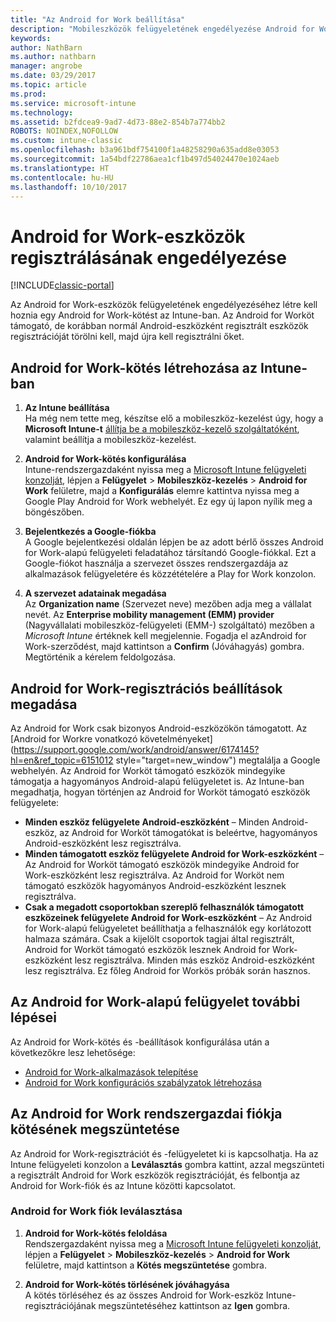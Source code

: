 ```yaml
---
title: "Az Android for Work beállítása"
description: "Mobileszközök felügyeletének engedélyezése Android for Work-eszközökhöz a Microsoft Intune-nal."
keywords: 
author: NathBarn
ms.author: nathbarn
manager: angrobe
ms.date: 03/29/2017
ms.topic: article
ms.prod: 
ms.service: microsoft-intune
ms.technology: 
ms.assetid: b2fdcea9-9ad7-4d73-88e2-854b7a774bb2
ROBOTS: NOINDEX,NOFOLLOW
ms.custom: intune-classic
ms.openlocfilehash: b3a961bdf754100f1a48258290a635add8e03053
ms.sourcegitcommit: 1a54bdf22786aea1cf1b497d54024470e1024aeb
ms.translationtype: HT
ms.contentlocale: hu-HU
ms.lasthandoff: 10/10/2017
---
```

# <a name="enable-enrollment-of-android-for-work-devices"></a>Android for Work-eszközök regisztrálásának engedélyezése

[!INCLUDE[classic-portal](../includes/classic-portal.md)]

Az Android for Work-eszközök felügyeletének engedélyezéséhez létre kell hoznia egy Android for Work-kötést az Intune-ban. Az Android for Worköt támogató, de korábban normál Android-eszközként regisztrált eszközök regisztrációját törölni kell, majd újra kell regisztrálni őket.

## <a name="add-android-for-work-binding-for-intune"></a>Android for Work-kötés létrehozása az Intune-ban

1. **Az Intune beállítása**<br>
Ha még nem tette meg, készítse elő a mobileszköz-kezelést úgy, hogy a **Microsoft Intune-t** [állítja be a mobileszköz-kezelő szolgáltatóként](/intune-classic/get-started/start-with-a-paid-subscription-to-microsoft-intune-step-8#enable-device-enrollment), valamint beállítja a mobileszköz-kezelést.

2. **Android for Work-kötés konfigurálása**<br>
    Intune-rendszergazdaként nyissa meg a [Microsoft Intune felügyeleti konzolját](https://manage.microsoft.com), lépjen a **Felügyelet** &gt; **Mobileszköz-kezelés** &gt; **Android for Work** felületre, majd a **Konfigurálás** elemre kattintva nyissa meg a Google Play Android for Work webhelyét. Ez egy új lapon nyílik meg a böngészőben.

3. **Bejelentkezés a Google-fiókba**<br>
   A Google bejelentkezési oldalán lépjen be az adott bérlő összes Android for Work-alapú felügyeleti feladatához társítandó Google-fiókkal. Ezt a Google-fiókot használja a szervezet összes rendszergazdája az alkalmazások felügyeletére és közzétételére a Play for Work konzolon.

4. **A szervezet adatainak megadása**<br>
   Az **Organization name** (Szervezet neve) mezőben adja meg a vállalat nevét. Az **Enterprise mobility management (EMM) provider** (Nagyvállalati mobileszköz-felügyeleti (EMM-) szolgáltató) mezőben a *Microsoft Intune* értéknek kell megjelennie. Fogadja el azAndroid for Work-szerződést, majd kattintson a **Confirm** (Jóváhagyás) gombra. Megtörténik a kérelem feldolgozása.

## <a name="specify-android-for-work-enrollment-settings"></a>Android for Work-regisztrációs beállítások megadása
   Az Android for Work csak bizonyos Android-eszközökön támogatott. Az [Android for Workre vonatkozó követelményeket](https://support.google.com/work/android/answer/6174145?hl=en&ref_topic=6151012 style="target=new_window") megtalálja a Google webhelyén.  Az Android for Worköt támogató eszközök mindegyike támogatja a hagyományos Android-alapú felügyeletet is.  Az Intune-ban megadhatja, hogyan történjen az Android for Worköt támogató eszközök felügyelete:

   - **Minden eszköz felügyelete Android-eszközként** – Minden Android-eszköz, az Android for Worköt támogatókat is beleértve, hagyományos Android-eszközként lesz regisztrálva.
   - **Minden támogatott eszköz felügyelete Android for Work-eszközként** – Az Android for Worköt támogató eszközök mindegyike Android for Work-eszközként lesz regisztrálva. Az Android for Worköt nem támogató eszközök hagyományos Android-eszközként lesznek regisztrálva.
   - **Csak a megadott csoportokban szereplő felhasználók támogatott eszközeinek felügyelete Android for Work-eszközként** – Az Android for Work-alapú felügyeletet beállíthatja a felhasználók egy korlátozott halmaza számára. Csak a kijelölt csoportok tagjai által regisztrált, Android for Worköt támogató eszközök lesznek Android for Work-eszközként lesz regisztrálva. Minden más eszköz Android-eszközként lesz regisztrálva. Ez főleg Android for Workös próbák során hasznos.

## <a name="next-steps-for-android-for-work"></a>Az Android for Work-alapú felügyelet további lépései
Az Android for Work-kötés és -beállítások konfigurálása után a következőkre lesz lehetősége:
- [Android for Work-alkalmazások telepítése](android-for-work-apps.md)
- [Android for Work konfigurációs szabályzatok létrehozása](android-for-work-policy-settings-in-microsoft-intune.md)

## <a name="unbinding-your-android-for-work-administrative-account"></a>Az Android for Work rendszergazdai fiókja kötésének megszüntetése

Az Android for Work-regisztrációt és -felügyeletet ki is kapcsolhatja. Ha az Intune felügyeleti konzolon a **Leválasztás** gombra kattint, azzal megszünteti a regisztrált Android for Work eszközök regisztrációját, és felbontja az Android for Work-fiók és az Intune közötti kapcsolatot.

### <a name="how-to-unbind-an-android-for-work-account"></a>Android for Work fiók leválasztása

1. **Android for Work-kötés feloldása**<br>
    Rendszergazdaként nyissa meg a [Microsoft Intune felügyeleti konzolját](https://manage.microsoft.com), lépjen a **Felügyelet** &gt; **Mobileszköz-kezelés** &gt; **Android for Work** felületre, majd kattintson a **Kötés megszüntetése** gombra.

2. **Android for Work-kötés törlésének jóváhagyása**<br>
  A kötés törléséhez és az összes Android for Work-eszköz Intune-regisztrációjának megszüntetéséhez kattintson az **Igen** gombra.
